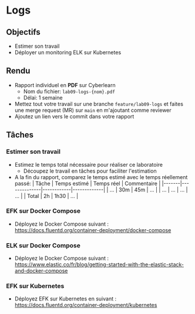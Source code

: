 # Logs

## Objectifs

- Estimer son travail
- Déployer un monitoring ELK sur Kubernetes

## Rendu

- Rapport individuel en **PDF** sur Cyberlearn
  - Nom du fichier: `lab09-logs-{nom}.pdf`
  - Délai: 1 semaine
- Mettez tout votre travail sur une branche `feature/lab09-logs` et faites une merge request (MR) sur `main` en m'ajoutant comme reviewer
- Ajoutez un lien vers le commit dans votre rapport

## Tâches

### Estimer son travail

- Estimez le temps total nécessaire pour réaliser ce laboratoire
  - Découpez le travail en tâches pour faciliter l'estimation
- A la fin du rapport, comparez le temps estimé avec le temps réellement passé:
  | Tâche | Temps estimé | Temps réel | Commentaire |
  |-------|--------------|------------|-------------|
  | ... | 30m | 45m | ... |
  | ... | ... | ... | ... |
  | Total | 2h | 1h30 | ... |

### EFK sur Docker Compose

- Déployez le Docker Compose suivant : https://docs.fluentd.org/container-deployment/docker-compose

### ELK sur Docker Compose

- Déployez le Docker Compose suivant : https://www.elastic.co/fr/blog/getting-started-with-the-elastic-stack-and-docker-compose

### EFK sur Kubernetes

- Déployez EFK sur Kubernetes en suivant : https://docs.fluentd.org/container-deployment/kubernetes

